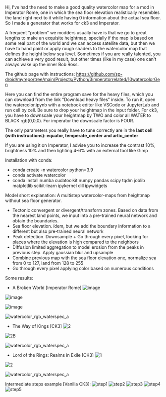 Hi, I've had the need to make a good quality watercolor map for a mod in Imperator Rome, one in which the sea floor elevation realistically resembles the land right next to it while having 0 information about the actual sea floor. So I made a generator that works for ck3 and Imperator. 

A frequent "problem" we modders usually have is that we go to great lengths to make an exquisite heightmap, specially if the map is based on some real part of the world and we can access satellite data, but then we have to hand paint or apply rough shaders to the watercolor map that defines the height below sea level. Sometimes if you are really talented, you can achieve a very good result, but other times (like in my case) one can't always wake up the inner Bob Ross.

The github page with instructions: https://github.com/sp-droid/myrepo/tree/main/Projects/Python/3imperatorrelated/10watercolorGen

Here you can find the entire program save for the heavy files, which you can download from the link "Download heavy files" inside. To run it, open the watercolor.ipynb with a notebook editor like VSCode or JupyterLab and run cell by cell. Be sure to drop your heightmap in the input folder. For ck3, you have to downscale your heightmap by TWO and color all WATER to BLACK rgb(0,0,0). For imperator the downscale factor is FOUR.

The only parameters you really have to tune correctly are in the **last cell (with instructions): equator, temperate_center and artic_center**

If you are using it on Imperator, I advise you to increase the contrast 10%, brightness 10% and then lighting 4-6% with an external tool like Gimp

Installation with conda:

- conda create -n watercolor python=3.9
- conda activate watercolor
- conda install numba cudatoolkit numpy pandas scipy tqdm joblib matplotlib scikit-learn ipykernel dill ipywidgets

Model short explanation:
A multistep watercolor-maps from heightmap without sea floor generator.
- Tectonic convergent or divergent/transform zones. Based on data from the nearest land points, we input into a pre-trained neural network and obtain the boundaries.
- Sea floor elevation. ídem, but we add the boundary information to a different but also pre-trained neural network
- Peak detection. Downsample + Go through every pixel, looking for places where the elevation is high compared to the neighbors
- Diffusion limited aggregation to model erosion from the peaks in previous step. Apply gaussian blur and upsample
- Combine previous map with the sea floor elevation one, normalize sea from 0 to 127, land from 128 to 255
- Go through every pixel applying color based on numerous conditions

Some results:
- A Broken World [Imperator Rome]
![image](https://user-images.githubusercontent.com/52839915/176153458-1b0cf115-aacf-479c-a78a-673080512768.png)

![image](https://user-images.githubusercontent.com/52839915/176153592-7ab1716a-b08f-41e7-b10a-d3139bb0f887.png)

![image](https://user-images.githubusercontent.com/52839915/176153624-517f060d-52a9-4c4e-8855-4efd30d30cec.png)

![watercolor_rgb_waterspec_a](https://user-images.githubusercontent.com/52839915/176159887-87e91c3d-6ae2-4556-90cd-9641199e4d47.png)


- The Way of Kings [CK3]
![2](https://user-images.githubusercontent.com/52839915/176154828-6962e719-b899-4d0b-81e0-78279a9bb9b1.jpg)

![2B](https://user-images.githubusercontent.com/52839915/176154862-8339650b-6173-4adc-8168-f8304e6f5549.jpg)

![watercolor_rgb_waterspec_a](https://user-images.githubusercontent.com/52839915/176154880-35e0ca14-db25-435e-89e6-28d133e74ad0.jpg)


- Lord of the Rings: Realms in Exile [CK3]
![1](https://user-images.githubusercontent.com/52839915/176159456-e03b6eaf-26f8-42c1-8a86-28a4b5f6a1fd.jpg)

![2](https://user-images.githubusercontent.com/52839915/176159471-afbae7b7-7336-463e-86b4-40209cf30b6d.jpg)

![watercolor_rgb_waterspec_a](https://user-images.githubusercontent.com/52839915/176159484-c16611d5-24d1-405b-be7e-3ce2ac11f5ef.jpg)

Intermediate steps example [Vanilla CK3]:
![step1](https://user-images.githubusercontent.com/52839915/176160226-3f68c35e-f70a-43db-a3bf-42dcfbf55ae3.jpg)
![step2](https://user-images.githubusercontent.com/52839915/176160283-611d3a30-539c-4d62-bb5a-ee0e9053f6f1.jpg)
![step3](https://user-images.githubusercontent.com/52839915/176160294-492bf387-cc78-4496-ad07-5d4aeab84058.jpg)
![step4](https://user-images.githubusercontent.com/52839915/176160302-77633476-cabe-4928-9517-c7186566d34c.jpg)
![step5](https://user-images.githubusercontent.com/52839915/176160334-019b5774-f04f-4b97-93d1-d5df0d296ac2.jpg)
